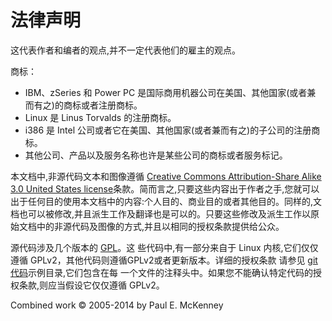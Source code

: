 # 法律声明

这代表作者和编者的观点,并不一定代表他们的雇主的观点。

商标：
* IBM、zSeries 和 Power PC 是国际商用机器公司在美国、其他国家(或者兼
而有之)的商标或者注册商标。
* Linux 是 Linus Torvalds 的注册商标。
* i386 是 Intel 公司或者它在美国、其他国家(或者兼而有之)的子公司的注册商标。
* 其他公司、产品以及服务名称也许是某些公司的商标或者服务标记。

本文档中,非源代码文本和图像遵循 [Creative Commons Attribution-Share Alike 3.0 United States license](http://creativecommons.org/licenses/by-sa/3.0/us/)条款。简而言之,只要这些内容出于作者之手,您就可以出于任何目的使用本文档中的内容:个人目的、商业目的或者其他目的。同样的,文档也可以被修改,并且派生工作及翻译也是可以的。只要这些修改及派生工作以原始文档中的非源代码及图像的方式,并且以相同的授权条款提供给公众。

源代码涉及几个版本的 [GPL](http://www.gnu.org/licenses/gpl-2.0.html)。这
些代码中,有一部分来自于 Linux 内核,它们仅仅遵循 GPLv2，其他代码则遵循GPLv2或者更新版本。详细的授权条款
请参见 [git代码](git://git.kernel.org/pub/scm/linux/kernel/git/paulmck/perfbook.git)示例目录,它们包含在每
一个文件的注释头中。如果您不能确认特定代码的授权条款,则应当假设它仅仅遵循 GPLv2。

Combined work © 2005-2014 by Paul E. McKenney
